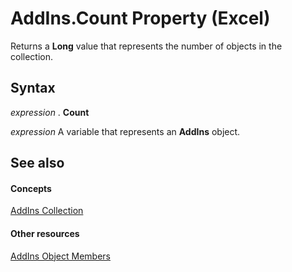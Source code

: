 
# AddIns.Count Property (Excel)

Returns a  **Long** value that represents the number of objects in the collection.


## Syntax

 _expression_ . **Count**

 _expression_ A variable that represents an **AddIns** object.


## See also


#### Concepts


[AddIns Collection](2e9d9a1f-8833-beb3-757c-a5b26568f5fb.md)
#### Other resources


[AddIns Object Members](dce6ebab-999b-4994-8797-007d5eeea092.md)
